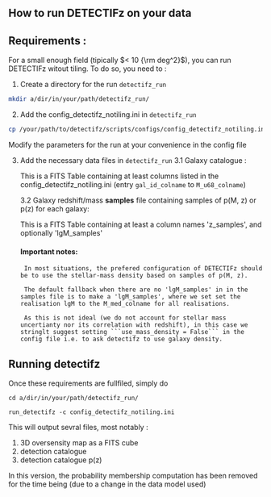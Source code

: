## How to run DETECTIFz on your data

## Requirements : 

For a small enough field (tipically $< 10 {\rm deg^2}$), you can run DETECTIFz witout tiling. To do so, you need to : 

1. Create a directory for the run ```detectifz_run```

```bash
mkdir a/dir/in/your/path/detectifz_run/
```

2. Add the config_detectifz_notiling.ini in ```detectifz_run```

```bash
cp /your/path/to/detectifz/scripts/configs/config_detectifz_notiling.ini a/dir/in/your/path/detectifz_run/
```

Modify the parameters for the run at your convenience in the config file

3. Add the necessary data files in ```detectifz_run```
    3.1 Galaxy catalogue :
    
    This is a FITS Table containing at least columns listed in the config_detectifz_notiling.ini (entry ```gal_id_colname``` to ```M_u68_colname```)
    
    3.2 Galaxy redshift/mass **samples** file containing samples of p(M, z) or p(z) for each galaxy:

    This is a FITS Table containing at least a column names 'z_samples', and optionally 'lgM_samples'
    
    #### Important notes:
    
        In most situations, the prefered configuration of DETECTIFz should be to use the stellar-mass density based on samples of p(M, z).
    
        The default fallback when there are no 'lgM_samples' in in the samples file is to make a 'lgM_samples', where we set set the realisation lgM to the M_med_colname for all realisations. 
    
        As this is not ideal (we do not account for stellar mass uncertianty nor its correlation with redshift), in this case we stringlt suggest setting ```use_mass_density = False``` in the config file i.e. to ask detectifz to use galaxy density.
        
        
## Running detectifz

Once these requirements are fullfiled, simply do

```
cd a/dir/in/your/path/detectifz_run/

run_detectifz -c config_detectifz_notiling.ini
```

This will output sevral files, most notably : 
1. 3D oversensity map as a FITS cube
2. detection catalogue
3. detection catalogue p(z)

In this version, the probability membership computation has been removed for the time being (due to a change in the data model used)